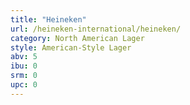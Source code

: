```yaml
---
title: "Heineken"
url: /heineken-international/heineken/
category: North American Lager
style: American-Style Lager
abv: 5
ibu: 0
srm: 0
upc: 0
---
```


